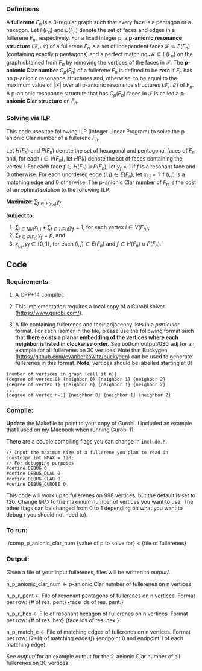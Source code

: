 ### Definitions

A **fullerene** $F_n$ is a 3-regular graph such that every face is a pentagon or a hexagon.
Let $F(F_n)$ and $E(F_n)$ denote the set of faces and edges in a fullerene $F_n$, respectively.
For a fixed integer p, a **p-anionic resonance structure**
$(\mathcal{F}, \mathcal{M})$ of a fullerene $F_n$ is a set of independent 
faces $\mathcal{F} \subseteq F(F_n)$ (containing exactly p pentagons) and a perfect 
matching $\mathcal{M} \subseteq E(F_n)$ on the graph obtained from $F_n$ by removing the 
vertices of the faces in $\mathcal{F}$. The **p-anionic Clar number** $C_p(F_n)$ 
of a fullerene $F_n$ is defined to be zero if $F_n$ has no p-anionic resonance 
structures and, otherwise, to be equal to the maximum value of 
$|\mathcal{F}|$ over all p-anionic resonance structures 
$(\mathcal{F}, \mathcal{M})$ of $F_n$. A p-anionic resonance structure that has 
$C_p(F_n)$ faces in $\mathcal{F}$ is called a **p-anionic Clar structure** on $F_n$. 

### Solving via ILP

This code uses the following ILP (Integer Linear Program) to solve the p-anionic Clar 
number of a fullerene $F_n$.

Let $H(F_n)$ and $P(F_n)$ denote the set of hexagonal and pentagonal faces of $F_n$ and, 
for each $i \in V(F_n)$, let $HP(i)$ denote the set of faces containing the vertex $i$. 
For each face $f\in H(F_n)\cup P(F_n)$, let $y_f=1$ if $f$ is a resonant face and 0 
otherwise. For each unordered edge $(i,j) \in E(F_n)$, let $x_{i,j}=1$ if 
$(i,j)$ is a matching edge and 0 otherwise. The 
p-anionic Clar number of $F_n$ is the cost of an optimal solution to the following ILP:

**Maximize**: $\sum_{f \in F(F_n)} y_{f}$

**Subject to:** 
1. $\sum_{j \in N(i)} x_{i,j} + \sum_{f \in HP(i)} y_{f} = 1$, for each vertex $i \in V(F_n)$,
2. $\sum_{f \in P(F_n)} y_f = p$, and
3. $x_{i,j}, y_f \in \{0,1\}$, for each $(i,j)\in E(F_n)$ and $f \in H(F_n)\cup P(F_n)$.  

## Code

### Requirements:

1. A CPP+14 compiler.

2. This implementation requires a local copy of a Gurobi solver (https://www.gurobi.com/).

3. A file containing fullerenes and their adjacency lists in a *particular* format.
For each isomer in the file, please use the following format such that 
**there exists a planar embedding of the vertices where each neighbor
is listed in clockwise order.** See bottom output/030_adj for an example
for all fullerenes on 30 vertices. Note that Buckygen 
(https://github.com/evanberkowitz/buckygen) can be used to generate fullerenes in this
format. **Note**, vertices should be labelled starting at 0!

```
{number of vertices in graph (call it n)}
{degree of vertex 0} {neighbor 0} {neighbor 1} {neighbor 2}
{degree of vertex 1} {neighbor 0} {neighbor 1} {neighbor 2}
...
{degree of vertex n-1} {neighbor 0} {neighbor 1} {neighbor 2}
```

### Compile:

**Update** the Makefile to point to your copy of Gurobi. I included an example
that I used on my Macbook when running Gurobi 11.

There are a couple compiling flags you can change in `include.h`. 

```
// Input the maximum size of a fullerene you plan to read in
constexpr int NMAX = 120;
// For debugging purposes
#define DEBUG 0
#define DEBUG_DUAL 0
#define DEBUG_CLAR 0
#define DEBUG_GUROBI 0

```

This code will work up to fullerenes on 998 vertices, but the default is set 
to 120. Change `NMAX` to the maximum number of vertices you want to use.
The other flags can be changed from 0 to 1 depending on what you want to debug (
you should not need to).

### To run:
./comp_p_anionic_clar_num {value of p to solve for} < {file of fullerenes}

### Output:
Given a file of your input fullerenes, files will be written to *output/*. 

n_p_anionic_clar_num <- p-anionic Clar number of fullerenes on n vertices

n_p_r_pent <- File of resonant pentagons of fullerenes on n vertices. Format per row: 
{# of res. pent} {face ids of res. pent.}

n_p_r_hex <- File of resonant hexagon of fullerenes on n vertices. Format per row: 
{# of res. hex} {face ids of res. hex.}

n_p_match_e <- File of matching edges of fullerenes on n vertices. Format per row: 
{2*(# of matching edges)} {endpoint 0 and endpoint 1 of each matching edge}

See *output/* for an example output for the 2-anionic Clar number of
all fullerenes on 30 vertices.

